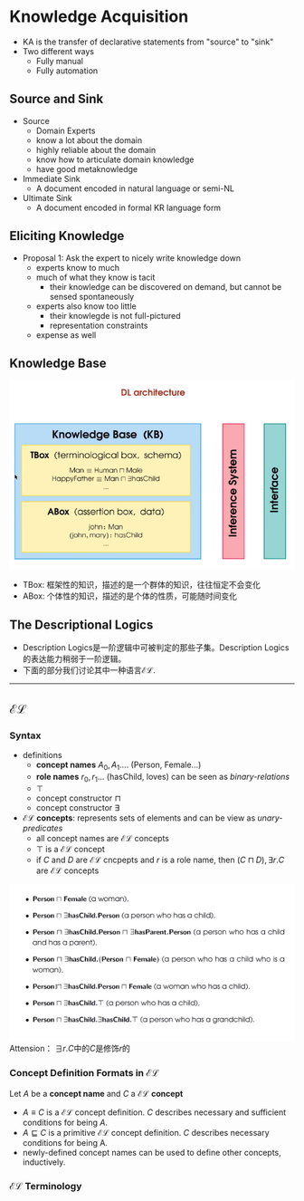# Knowledge Acquisition
+ KA is the transfer of declarative statements from "source" to "sink"
+ Two different ways
  + Fully manual
  + Fully automation

## Source and Sink
+ Source
  + Domain Experts
  + know a lot about the domain
  + highly reliable about the domain
  + know how to articulate domain knowledge
  + have good metaknowledge
+ Immediate Sink
  + A document encoded in natural language or semi-NL
+ Ultimate Sink
  + A document encoded in formal KR language form

## Eliciting Knowledge
+ Proposal 1: Ask the expert to nicely write knowledge down
  + experts know to much
  + much of what they know is tacit
    + their knowledge can be discovered on demand, but cannot be sensed spontaneously
  + experts also know too little
    + their knowlegde is not full-pictured
    + representation constraints
  + expense as well

## Knowledge Base
![](img/2020-02-25-15-07-44.png)
+ TBox: 框架性的知识，描述的是一个群体的知识，往往恒定不会变化
+ ABox: 个体性的知识，描述的是个体的性质，可能随时间变化

## The Descriptional Logics
+ Description Logics是一阶逻辑中可被判定的那些子集。Description Logics的表达能力稍弱于一阶逻辑。
+ 下面的部分我们讨论其中一种语言$\mathcal{EL}$.
---
## $\mathcal{EL}$
### Syntax
+ definitions
  + **concept names** $A_0, A_1...$. (Person, Female...)
  + **role names** $r_0, r_1...$ (hasChild, loves) can be seen as *binary-relations*
  + $\top$
  + concept constructor $\sqcap$
  + concept constructor $\exists$
+ $\mathcal{EL}$ **concepts**: represents sets of elements and can be view as *unary-predicates* 
  + all concept names are $\mathcal{EL}$ concepts
  + $\top$ is a $\mathcal{EL}$ concept
  + if $C$ and $D$ are $\mathcal{EL}$ cncpepts and $r$ is a role name, then $(C\sqcap D), \exists r.C$ are $\mathcal{EL}$ concepts

![](img/2020-02-25-15-28-01.png)
Attension： $\exists r.C$中的$C$是修饰$r$的

### Concept Definition Formats in $\mathcal{EL}$
Let $A$ be a **concept name** and $C$ a $\mathcal{EL}$ **concept**
+ $A\equiv C$ is a $\mathcal{EL}$ concept definition. $C$ describes necessary and sufficient conditions for being $A$.
+ $A\sqsubseteq C$ is a primitive $\mathcal{EL}$ concept definition. $C$ describes necessary conditions for being A. 
+ newly-defined concept names can be used to define other concepts, inductively.

### $\mathcal{EL}$ Terminology
